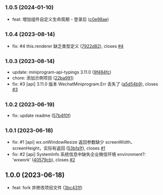 ## <small>1.0.5 (2024-01-10)</small>

* feat: 增加组件自定义生命周期 - 登录后 ([c0e98ae](https://github.com/xiaweiss/miniprogram-type/commit/c0e98ae))

## <small>1.0.4 (2023-08-14)</small>

* fix: #4 this.renderer 缺乏类型定义 ([7922d82](https://github.com/xiaweiss/miniprogram-type/commit/7922d82)), closes [#4](https://github.com/xiaweiss/miniprogram-type/issues/4)

## <small>1.0.3 (2023-08-14)</small>

* update: miniprogram-api-typings 3.11.0 ([9f484fc](https://github.com/xiaweiss/miniprogram-type/commit/9f484fc))
* chore: 添加示例项目 ([22ba991](https://github.com/xiaweiss/miniprogram-type/commit/22ba991))
* fix: #3 [api] 3.11.0 版本 WechatMiniprogram.Err 丢失了 ([a5d54b9](https://github.com/xiaweiss/miniprogram-type/commit/a5d54b9)), closes [#3](https://github.com/xiaweiss/miniprogram-type/issues/3)

## <small>1.0.2 (2023-06-19)</small>

* fix: update readme ([57b4f0f](https://github.com/xiaweiss/miniprogram-type/commit/57b4f0f))

## <small>1.0.1 (2023-06-18)</small>

* fix: #1 [api] wx.onWindowResize 返回参数缺少 screenWidth、screenHeight，实际有返回 ([53bfa1f](https://github.com/xiaweiss/miniprogram-type/commit/53bfa1f)), closes [#1](https://github.com/xiaweiss/miniprogram-type/issues/1)
* fix: #2 [api] SystemInfo 系统信息中缺失企业微信环境 environment?: 'wxwork' ([40579cb](https://github.com/xiaweiss/miniprogram-type/commit/40579cb)), closes [#2](https://github.com/xiaweiss/miniprogram-type/issues/2)

## 1.0.0 (2023-06-18)

* feat: fork 并修改项目文件 ([3bc431f](https://github.com/xiaweiss/miniprogram-type/commit/3bc431f))

